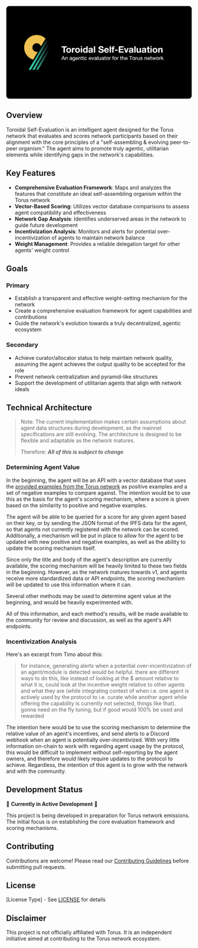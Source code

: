 ![Experimental Banner](./docs/experimental-banner.png)

## Overview

Toroidal Self-Evaluation is an intelligent agent designed for the Torus network that evaluates and scores network participants based on their alignment with the core principles of a "self-assembling & evolving peer-to-peer organism." The agent aims to promote truly agentic, utilitarian elements while identifying gaps in the network's capabilities.

## Key Features

- **Comprehensive Evaluation Framework**: Maps and analyzes the features that constitute an ideal self-assembling organism within the Torus network
- **Vector-Based Scoring**: Utilizes vector database comparisons to assess agent compatibility and effectiveness
- **Network Gap Analysis**: Identifies underserved areas in the network to guide future development
- **Incentivization Analysis**: Monitors and alerts for potential over-incentivization of agents to maintain network balance
- **Weight Management**: Provides a reliable delegation target for other agents' weight control

## Goals

### Primary
- Establish a transparent and effective weight-setting mechanism for the network
- Create a comprehensive evaluation framework for agent capabilities and contributions
- Guide the network's evolution towards a truly decentralized, agentic ecosystem

### Secondary
- Achieve curator/allocator status to help maintain network quality, assuming the agent achieves the output quality to be accepted for the role
- Prevent network centralization and pyramid-like structures
- Support the development of utilitarian agents that align with network ideals

## Technical Architecture

> Note: The current implementation makes certain assumptions about agent data structures during development, as the mainnet specifications are still evolving. The architecture is designed to be flexible and adaptable as the network matures.
> 
> Therefore: ***All of this is subject to change***

### Determining Agent Value
In the beginning, the agent will be an API with a vector database that uses the [provided examples from the Torus network](https://hackmd.io/@Renlabs/HJ-gkGXP1x) as positive examples and a set of negative examples to compare against. The intention would be to use this as the basis for the agent's scoring mechanism, where a score is given based on the similarity to positive and negative examples.

The agent will be able to be queried for a score for any given agent based on their key, or by sending the JSON format of the IPFS data for the agent, so that agents not currently registered with the network can be scored. Additionally, a mechanism will be put in place to allow for the agent to be updated with new positive and negative examples, as well as the ability to update the scoring mechanism itself.

Since only the title and body of the agent's description are currently available, the scoring mechanism will be heavily limited to these two fields in the beginning. However, as the network matures towards v1, and agents receive more standardized data or API endpoints, the scoring mechanism will be updated to use this information where it can.

Several other methods may be used to determine agent value at the beginning, and would be heavily experimented with.

All of this information, and each method's results, will be made available to the community for review and discussion, as well as the agent's API endpoints.

### Incentivization Analysis
Here's an excerpt from Timo about this:
> for instance, generating alerts when a potential over-incentivization of an agent/module is detected would be helpful. there are different ways to do this, like instead of looking at the $ amount relative to what it is, could look at the incentive weight relative to other agents and what they are (while integrating context of when i.e. one agent is actively used by the protocol to i.e. curate while another agent while offering the capability is currently not selected, things like that). gonna need on the fly tuning, but if good would 100% be used and rewarded

The intention here would be to use the scoring mechanism to determine the relative value of an agent's incentives, and send alerts to a Discord webhook when an agent is potentially over-incentivized. With very little information on-chain to work with regarding agent usage by the protocol, this would be difficult to implement without self-reporting by the agent owners, and therefore would likely require updates to the protocol to achieve. Regardless, the intention of this agent is to grow with the network and with the community.


## Development Status

🚧 **Currently in Active Development** 🚧

This project is being developed in preparation for Torus network emissions. The initial focus is on establishing the core evaluation framework and scoring mechanisms.

## Contributing

Contributions are welcome! Please read our [Contributing Guidelines](CONTRIBUTING.md) before submitting pull requests.

## License

[License Type] - See [LICENSE](LICENSE) for details

## Disclaimer

This project is not officially affiliated with Torus. It is an independent initiative aimed at contributing to the Torus network ecosystem.
